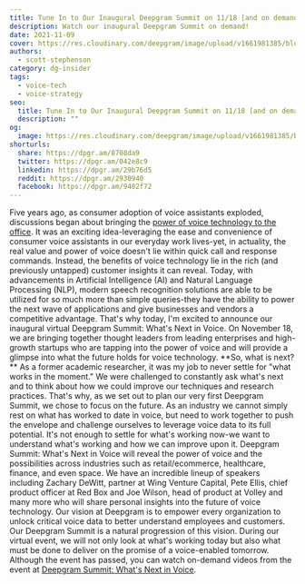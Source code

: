 ```yaml
---
title: Tune In to Our Inaugural Deepgram Summit on 11/18 [and on demand!]
description: Watch our inaugural Deepgram Summit on demand!
date: 2021-11-09
cover: https://res.cloudinary.com/deepgram/image/upload/v1661981385/blog/tune-in-deepgram-summit-11-18-21/deepgram-summit-whats-next-blog-thumb-554x220%402x.png
authors:
  - scott-stephenson
category: dg-insider
tags:
  - voice-tech
  - voice-strategy
seo:
  title: Tune In to Our Inaugural Deepgram Summit on 11/18 [and on demand!]
  description: ""
og:
  image: https://res.cloudinary.com/deepgram/image/upload/v1661981385/blog/tune-in-deepgram-summit-11-18-21/deepgram-summit-whats-next-blog-thumb-554x220%402x.png
shorturls:
  share: https://dpgr.am/8708da9
  twitter: https://dpgr.am/042e8c9
  linkedin: https://dpgr.am/29b76d5
  reddit: https://dpgr.am/2930940
  facebook: https://dpgr.am/9482f72
---
```


Five years ago, as consumer adoption of voice assistants exploded, discussions began about bringing the [power of voice technology to the office](https://venturebeat.com/2017/11/30/amazon-launches-alexa-for-business-platform-bringing-voice-services-to-the-office/). It was an exciting idea-leveraging the ease and convenience of consumer voice assistants in our everyday work lives-yet, in actuality, the real value and power of voice doesn't lie within quick call and response commands. Instead, the benefits of voice technology lie in the rich (and previously untapped) customer insights it can reveal.  Today, with advancements in Artificial Intelligence (AI) and Natural Language Processing (NLP), modern speech recognition solutions are able to be utilized for so much more than simple queries-they have the ability to power the next wave of applications and give businesses and vendors a competitive advantage. That's why today, I'm excited to announce our inaugural virtual Deepgram Summit: What's Next in Voice. On November 18, we are bringing together thought leaders from leading enterprises and high-growth startups who are tapping into the power of voice and will provide a glimpse into what the future holds for voice technology. **So, what is next? ** As a former academic researcher, it was my job to never settle for "what works in the moment." We were challenged to constantly ask what's next and to think about how we could improve our techniques and research practices. That's why, as we set out to plan our very first Deepgram Summit, we chose to focus on the future. As an industry we cannot simply rest on what has worked to date in voice, but need to work together to push the envelope and challenge ourselves to leverage voice data to its full potential. It's not enough to settle for what's working now-we want to understand what's working and how we can improve upon it. Deepgram Summit: What's Next in Voice will reveal the power of voice and the possibilities across industries such as retail/ecommerce, healthcare, finance, and even space. We have an incredible lineup of speakers including Zachary DeWitt, partner at Wing Venture Capital, Pete Ellis, chief product officer at Red Box and Joe Wilson, head of product at Volley and many more who will share personal insights into the future of voice technology. Our vision at Deepgram is to empower every organization to unlock critical voice data to better understand employees and customers. Our Deepgram Summit is a natural progression of this vision. During our virtual event, we will not only look at what's working today but also what must be done to deliver on the promise of a voice-enabled tomorrow. Although the event has passed, you can watch on-demand videos from the event at [Deepgram Summit: What's Next in Voice](https://deepgram.com/deepgram-summit-on-demand/).
